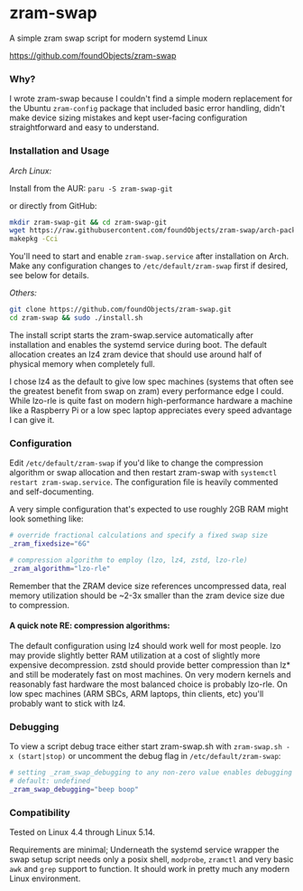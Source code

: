 # zram-swap
A simple zram swap script for modern systemd Linux

https://github.com/foundObjects/zram-swap

### Why?

I wrote zram-swap because I couldn't find a simple modern replacement for the Ubuntu
`zram-config` package that included basic error handling, didn't make device sizing
mistakes and kept user-facing configuration straightforward and easy to understand.

### Installation and Usage

*Arch Linux:*

Install from the AUR: `paru -S zram-swap-git`

or directly from GitHub:

```sh
mkdir zram-swap-git && cd zram-swap-git
wget https://raw.githubusercontent.com/foundObjects/zram-swap/arch-packaging/PKGBUILD
makepkg -Cci
```

You'll need to start and enable `zram-swap.service` after installation on Arch.
Make any configuration changes to `/etc/default/zram-swap` first if desired, see below for details.

*Others:*

```sh
git clone https://github.com/foundObjects/zram-swap.git
cd zram-swap && sudo ./install.sh
```

The install script starts the zram-swap.service automatically after installation
and enables the systemd service during boot. The default allocation creates an lz4
zram device that should use around half of physical memory when completely full.

I chose lz4 as the default to give low spec machines (systems that often see
the greatest benefit from swap on zram) every performance edge I could.
While lzo-rle is quite fast on modern high-performance hardware a machine like a
Raspberry Pi or a low spec laptop appreciates every speed advantage I can give it.

### Configuration

Edit `/etc/default/zram-swap` if you'd like to change the compression algorithm or
swap allocation and then restart zram-swap with `systemctl restart zram-swap.service`.
The configuration file is heavily commented and self-documenting.

A very simple configuration that's expected to use roughly 2GB RAM might look
something like:

```sh
# override fractional calculations and specify a fixed swap size
_zram_fixedsize="6G"

# compression algorithm to employ (lzo, lz4, zstd, lzo-rle)
_zram_algorithm="lzo-rle"
```

Remember that the ZRAM device size references uncompressed data, real memory
utilization should be ~2-3x smaller than the zram device size due to compression.

#### A quick note RE: compression algorithms:

The default configuration using lz4 should work well for most people. lzo may
provide slightly better RAM utilization at a cost of slightly more expensive
decompression. zstd should provide better compression than lz\* and still be
moderately fast on most machines. On very modern kernels and reasonably fast
hardware the most balanced choice is probably lzo-rle. On low spec machines
(ARM SBCs, ARM laptops, thin clients, etc) you'll probably want to stick with
lz4.

### Debugging

To view a script debug trace either start zram-swap.sh with `zram-swap.sh -x (start|stop)`
or uncomment the debug flag in `/etc/default/zram-swap`:

```sh
# setting _zram_swap_debugging to any non-zero value enables debugging
# default: undefined
_zram_swap_debugging="beep boop"
```

### Compatibility

Tested on Linux 4.4 through Linux 5.14.

Requirements are minimal; Underneath the systemd service wrapper the swap setup
script needs only a posix shell, `modprobe`, `zramctl` and very basic `awk` and
`grep` support to function. It should work in pretty much any modern Linux
environment.
